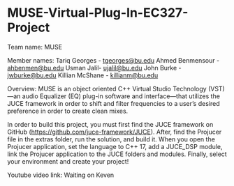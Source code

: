 # MUSE-Virtual-Plug-In-EC327-Project

Team name: MUSE

Member names:
Tariq Georges - tgeorges@bu.edu
Ahmed Benmensour - ahbenmen@bu.edu
Usman Jalil- ujalil@bu.edu
John Burke - jwburke@bu.edu
Killian McShane - killianm@bu.edu

Overview: MUSE is an object oriented C++ Virtual Studio Technology (VST)—an audio Equalizer (EQ) plug-in software and interface—that utilizes the JUCE framework in order to shift and filter frequencies to a user’s desired preference in order to create clean mixes. 

In order to build this project, you must first find the JUCE framework on GitHub (https://github.com/juce-framework/JUCE). After, find the Projucer file in the extras folder, run the solution, and build it. When you open the Projucer application, set the language to C++ 17, add a JUCE_DSP module, link the Projucer application to the JUCE folders and modules. Finally, select your environment and create your project!

Youtube video link: Waiting on Keven
